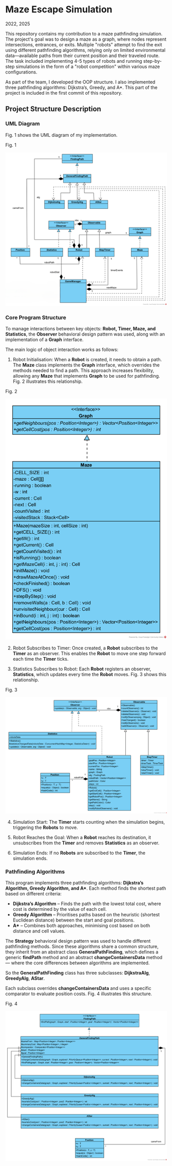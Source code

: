 # Maze Escape Simulation

2022, 2025

This repository contains my contribution to a maze pathfinding simulation. The project's goal was to design a maze as a graph, where nodes represent intersections, entrances, or exits. Multiple "robots" attempt to find the exit using different pathfinding algorithms, relying only on limited environmental data—available paths from their current position and their traveled route. The task included implementing 4-5 types of robots and running step-by-step simulations in the form of a "robot competition" within various maze configurations.

As part of the team, I developed the OOP structure. I also implemented three pathfinding algorithms: Dijkstra’s, Greedy, and A\*. This part of the project is included in the first commit of this repository.

## Project Structure Description

### UML Diagram

Fig. 1 shows the UML diagram of my implementation.

Fig. 1

![UML Diagram](images/UML_Fig1.png)

### Core Program Structure

To manage interactions between key objects: **Robot, Timer, Maze, and Statistics**, the **Observer** behavioral design pattern was used, along with an implementation of a **Graph** interface.

The main logic of object interaction works as follows:

1. Robot Initialisation:
When a **Robot** is created, it needs to obtain a path. The **Maze** class implements the **Graph** interface, which overrides the methods needed to find a path. This approach increases flexibility, allowing any **Maze** that implements **Graph** to be used for pathfinding. Fig. 2 illustrates this relationship.

Fig. 2

![Graph-Maze UML Diagram](images/UML_Fig2.png)

2. Robot Subscribes to Timer:
Once created, a **Robot** subscribes to the **Timer** as an observer. This enables the **Robot** to move one step forward each time the **Timer** ticks.

3. Statistics Subscribes to Robot:
 Each **Robot** registers an observer, **Statistics**, which updates every time the **Robot** moves. Fig. 3 shows this relationship.

Fig. 3

![Statistics-Robot-Timer UML Diagram](images/UML_Fig3.png)

4. Simulation Start:
The **Timer** starts counting when the simulation begins, triggering the **Robots** to move.

5. Robot Reaches the Goal:
When a **Robot** reaches its destination, it unsubscribes from the **Timer** and removes **Statistics** as an observer.

6. Simulation Ends:
If no **Robots** are subscribed to the **Timer**, the simulation ends.

### Pathfinding Algorithms

This program implements three pathfinding algorithms: **Dijkstra’s Algorithm, Greedy Algorithm, and A\***. Each method finds the shortest path based on different criteria:

- **Dijkstra’s Algorithm** – Finds the path with the lowest total cost, where cost is determined by the value of each cell.
- **Greedy Algorithm** – Prioritises paths based on the heuristic (shortest Euclidean distance) between the start and goal positions.
- **A\*** – Combines both approaches, minimising cost based on both distance and cell values.

The **Strategy** behavioral design pattern was used to handle different pathfinding methods. Since these algorithms share a common structure, they inherit from an abstract class **GeneralPathFinding**, which defines a generic **findPath** method and an abstract **changeContainersData** method — where the core differences between algorithms are implemented.

So the **GeneralPathFinding** class has three subclasses: **DijkstraAlg**, **GreedyAlg**, **AStar**.

Each subclass overrides **changeContainersData** and uses a specific comparator to evaluate position costs. Fig. 4 illustrates this structure.

Fig. 4

![Pathfinding UML Diagram](images/UML_Fig4.png)